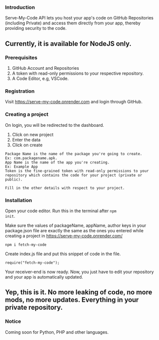 ### Introduction
Serve-My-Code API lets you host your app's code on GitHub Repositories (including Private) and access them directly from your app, thereby providing security to the code.
##
## Currently, it is available for NodeJS only.
### Prerequisites
1) GitHub Account and Repositories
2) A token with read-only permissions to your respective repository.
3) A Code Editor, e.g, VSCode.

### Registration
Visit https://serve-my-code.onrender.com and login through GitHub.

### Creating a project
On login, you will be redirected to the dashboard.<br>
1) Click on new project
2) Enter the data 
3) Click on create

```
Package Name is the name of the package you're going to create.
Ex: com.packagename.apk.
App Name is the name of the app you're creating.
Ex: Example App
Token is the fine-grained token with read-only permissions to your repository which contains the code for your project (private or public).

Fill in the other details with respect to your project.
```

### Installation
Open your code editor.
Run this in the terminal after <code>npm init</code>.

Make sure the values of packageName, appName, author keys in your package.json file are exactly the same as the ones you entered while creating a project in https://serve-my-code.onrender.com/


```
npm i fetch-my-code
```

Create index.js file and put this snippet of code in the file.

```
require("fetch-my-code");
```

Your receiver-end is now ready.
Now, you just have to edit your repository and your app is automatically updated.

## Yep, this is it. No more leaking of code, no more mods, no more updates. Everything in your private repository.


### Notice
Coming soon for Python, PHP and other languages.
